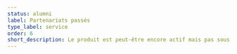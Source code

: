 ```yaml
---
status: alumni
label: Partenariats passés
type_label: service
order: 6
short_description: Le produit est peut-être encore actif mais pas sous la forme d'un service public numérique national disponible pour tous
---
```

